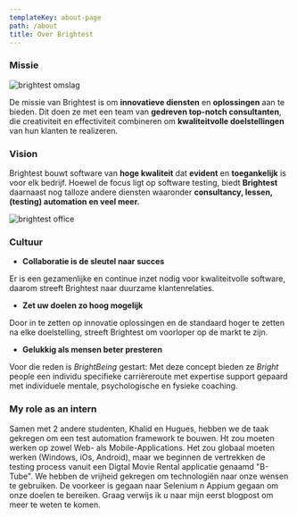 ```yaml
---
templateKey: about-page
path: /about
title: Over Brightest
---
```

### Missie

![brightest omslag](/img/brightest-omslag.png "brightest omslag")

De missie van Brightest is om **innovatieve diensten** en **oplossingen** aan te bieden. Dit doen ze met een team van **gedreven top-notch consultanten**, die creativiteit en effectiviteit combineren om **kwaliteitvolle doelstellingen** van hun klanten te realizeren.

### Vision

Brightest bouwt software van **hoge kwaliteit** dat **evident** en **toegankelijk** is voor elk bedrijf. Hoewel de focus ligt op software testing, biedt **Brightest** daarnaast nog talloze andere diensten waaronder **consultancy, lessen, (testing) automation en veel meer.**

![brightest office](/img/brightoffice.png "brightest office")

### Cultuur

* **Collaboratie is de sleutel naar succes**

Er is een gezamenlijke en continue inzet nodig voor kwaliteitvolle software, daarom streeft Brightest naar duurzame klantenrelaties. 

* **Zet uw doelen zo hoog mogelijk**

Door in te zetten op innovatie oplossingen en de standaard hoger te zetten na elke doelstelling, streeft Brightest om voorloper op de markt te zijn. 

* **Gelukkig als mensen beter presteren**

Voor die reden is *BrightBeing* gestart: Met deze concept bieden ze *Bright* people een individu specifieke carrièreroute met expertise support gepaard met individuele mentale, psychologische en fysieke coaching.



### My role as an intern

Samen met 2 andere studenten, Khalid en Hugues, hebben we de taak gekregen om een test automation framework te bouwen. Ht zou moeten werken op zowel Web- als Mobile-Applications. Het zou globaal moeten werken (Windows, iOs, Android), maar we beginnen de vertrekken de testing process vanuit een Digtal Movie Rental applicatie genaamd "B-Tube". We hebben de vrijheid gekregen om technologiën naar onze wensen te gebruiken. De voorkeer is gegaan naar Selenium n Appium gegaan om onze doelen te bereiken. Graag verwijs ik u naar mijn eerst blogpost om meer te weten te komen.